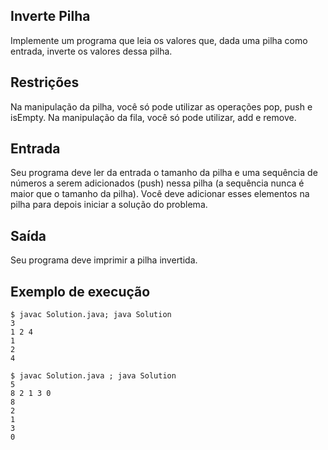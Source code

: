 ## Inverte Pilha

Implemente um programa que leia os valores que, dada uma pilha como entrada, inverte os valores dessa pilha.

## Restrições

Na manipulação da pilha, você só pode utilizar as operações pop, push e isEmpty. Na manipulação da fila, você só pode utilizar, add e remove.

## Entrada

Seu programa deve ler da entrada o tamanho da pilha e uma sequência de números a serem adicionados (push) nessa pilha (a sequência nunca é maior que o tamanho da pilha). Você deve adicionar esses elementos na pilha para depois iniciar a solução do problema.

## Saída

Seu programa deve imprimir a pilha invertida.

## Exemplo de execução

	$ javac Solution.java; java Solution
	3
	1 2 4
	1
	2
	4
	
	$ javac Solution.java ; java Solution
	5
	8 2 1 3 0
	8
	2
	1
	3
	0
